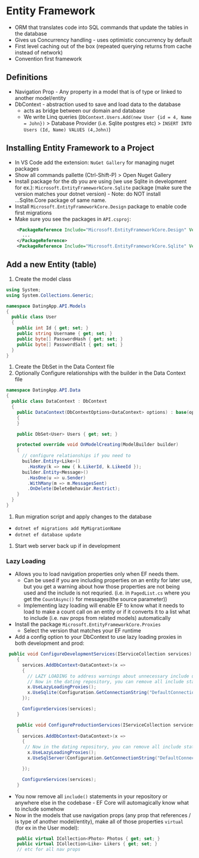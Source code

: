 # Entity Framework

- ORM that translates code into SQL commands that update the tables in the database
- Gives us Concurrency handling - uses optimistic concurrency by default
- First level caching out of the box (repeated querying returns from cache instead of network)
- Convention first framework

## Definitions

- Navigation Prop - Any property in a model that is of type or linked to another model/entity
- DbContext - abstraction used to save and load data to the database
  - acts as bridge between our domain and database
  - We write Linq queries (`DbContext.Users.Add(new User {id = 4, Name = John})` > Database Provider (i.e. Sqlite postgres etc) > `INSERT INTO Users (Id, Name) VALUES (4,John)`)

## Installing Entity Framework to a Project

- In VS Code add the extension: `NuGet Gallery` for managing nuget packages
- Show all commands pallette (Ctrl-Shift-P) > Open Nuget Gallery
- Install package for the db you are using (we use Sqlite in development for ex.): `Microsoft.EntityFrameworkCore.Sqlite` package (make sure the version matches your dotnet version) - Note: do NOT install ...Sqlite.Core package of same name.
- Install `Microsoft.EntityFrameworkCore.Design` package to enable code first migrations
- Make sure you see the packages in `API.csproj`:

```xml
    <PackageReference Include="Microsoft.EntityFrameworkCore.Design" Version="7.0.15">
      ...
    </PackageReference>
    <PackageReference Include="Microsoft.EntityFrameworkCore.Sqlite" Version="7.0.15" />
```

## Add a new Entity (table)

1. Create the model class

```c#
using System;
using System.Collections.Generic;

namespace DatingApp.API.Models
{
  public class User
  {
    public int Id { get; set; }
    public string Username { get; set; }
    public byte[] PasswordHash { get; set; }
    public byte[] PasswordSalt { get; set; }
  }
}
```

1. Create the DbSet in the Data Context file
1. Optionally Configure relationships with the builder in the Data Context file

```c#
namespace DatingApp.API.Data
{
  public class DataContext : DbContext
  {
    public DataContext(DbContextOptions<DataContext> options) : base(options)
    {
    }

    public DbSet<User> Users { get; set; }

    protected override void OnModelCreating(ModelBuilder builder)
    {
      // configure relationships if you need to
      builder.Entity<Like>()
        .HasKey(k => new { k.LikerId, k.LikeeId });
      builder.Entity<Message>()
        .HasOne(u => u.Sender)
        .WithMany(m => m.MessagesSent)
        .OnDelete(DeleteBehavior.Restrict);
    }
  }
}
```

1. Run migration script and apply changes to the database

- `dotnet ef migrations add MyMigrationName`
- `dotnet ef database update`

1. Start web server back up if in development

### Lazy Loading

- Allows you to load navigation properties only when EF needs them.
  - Can be used if you are including properties on an entity for later use, but you get a warning about how those properties are not being used and the include is not requried. (i.e. in `PagedList.cs` where you get the `CountAsync()` for messages(the source parameter))
  - Implementing lazy loading will enable EF to know what it needs to load to make a count call on an entity or if it converts it to a list what to include (i.e. nav props from related models) automatically
- Install the package `Microsoft.EntityFrameworkCore.Proxies`
  - Select the version that matches your EF runtime
- Add a config option to your DbContext to use lazy loading proxies in both development and prod:

```c#
 public void ConfigureDevelopmentServices(IServiceCollection services)
    {
      services.AddDbContext<DataContext>(x =>
      {
        // LAZY LOADING to address warnings about unnecessary include usage with navprops from the CountAsync() call in PagedList.cs (because at that time it executes the IQueryable before the included Photos are used or returned)
        // Now in the dating repository, you can remove all include statements! EF will know what it needs to use and include automatically
        x.UseLazyLoadingProxies();
        x.UseSqlite(Configuration.GetConnectionString("DefaultConnection")); // comes from appsettings.json files (appsettings.Development.json when in Development mode)
      });

      ConfigureServices(services);
    }

    public void ConfigureProductionServices(IServiceCollection services)
    {
      services.AddDbContext<DataContext>(x =>
      {
       // Now in the dating repository, you can remove all include statements! EF will know what it needs to use and include automatically
        x.UseLazyLoadingProxies();
        x.UseSqlServer(Configuration.GetConnectionString("DefaultConnection"));

      });

      ConfigureServices(services);
    }
```

- You now remove all `include()` statements in your repository or anywhere else in the codebase - EF Core will automagically know what to include somehow
- Now in the models that use navigation props (any prop that references / is type of another model/entity), make all of those properties `virtual` (for ex in the User model):

```c#
    public virtual ICollection<Photo> Photos { get; set; }
    public virtual ICollection<Like> Likers { get; set; }
    // etc for all nav props
```
